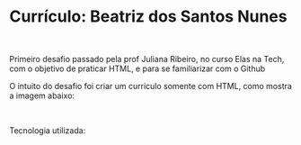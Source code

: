 <h1>Currículo: Beatriz dos Santos Nunes</h1>
<br />
<p>Primeiro desafio passado pela prof Juliana Ribeiro, no curso Elas na Tech, com o objetivo de praticar HTML, e para se familiarizar
com o Github</p>

<p>O intuito do desafio foi criar um curriculo somente com HTML, como mostra a imagem abaixo:</p>
<br />
<p>Tecnologia utilizada:</p>
